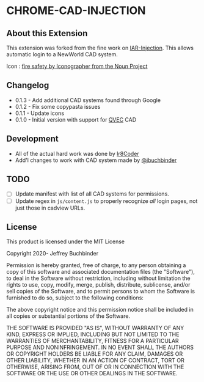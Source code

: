 # CHROME-CAD-INJECTION

## About this Extension

This extension was forked from the fine work on [IAR-Injection](https://github.com/Ir8Coder/IAR-Injection). This allows automatic login to a NewWorld CAD system.

Icon : [fire safety by Iconographer from the Noun Project](https://thenounproject.com/term/fire-safety/1881895/)

## Changelog

* 0.1.3 - Add additional CAD systems found through Google
* 0.1.2 - Fix some copypasta issues
* 0.1.1 - Update icons
* 0.1.0 - Initial version with support for [QVEC](https://qvec.org) CAD

## Development

* All of the actual hard work was done by [Ir8Coder](https://github.com/Ir8Coder)
* Add'l changes to work with CAD system made by [@jbuchbinder](https://github.com/jbuchbinder)

## TODO

- [ ] Update manifest with list of all CAD systems for permissions.
- [ ] Update regex in `js/content.js` to properly recognize *all* login pages, not just those in cadview URLs.

## License

This product is licensed under the MIT License

Copyright 2020- Jeffrey Buchbinder

Permission is hereby granted, free of charge, to any person obtaining a copy of this software and associated documentation files (the "Software"), to deal in the Software without restriction, including without limitation the rights to use, copy, modify, merge, publish, distribute, sublicense, and/or sell copies of the Software, and to permit persons to whom the Software is furnished to do so, subject to the following conditions:

The above copyright notice and this permission notice shall be included in all copies or substantial portions of the Software.

THE SOFTWARE IS PROVIDED "AS IS", WITHOUT WARRANTY OF ANY KIND, EXPRESS OR IMPLIED, INCLUDING BUT NOT LIMITED TO THE WARRANTIES OF MERCHANTABILITY, FITNESS FOR A PARTICULAR PURPOSE AND NONINFRINGEMENT. IN NO EVENT SHALL THE AUTHORS OR COPYRIGHT HOLDERS BE LIABLE FOR ANY CLAIM, DAMAGES OR OTHER LIABILITY, WHETHER IN AN ACTION OF CONTRACT, TORT OR OTHERWISE, ARISING FROM, OUT OF OR IN CONNECTION WITH THE SOFTWARE OR THE USE OR OTHER DEALINGS IN THE SOFTWARE.
